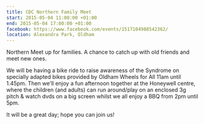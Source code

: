 ```yaml
---
title: CDC Northern Family Meet
start: 2015-05-04 11:00:00 +01:00
end: 2015-05-04 17:00:00 +01:00
facebook: https://www.facebook.com/events/1517104988542362/
location: Alexandra Park, Oldham
---
```

Northern Meet up for families. A chance to catch up with old friends and meet new ones. 

We will be having a bike ride to raise awareness of the Syndrome on specially adapted bikes provided by Oldham Wheels for All 11am until 1.45pm. Then we'll enjoy a fun afternoon together at the Honeywell centre, where the children (and adults) can run around/play on an enclosed 3g pitch & watch dvds on a big screen whilst we all enjoy a BBQ from 2pm until 5pm. 

It will be a great day; hope you can join us!